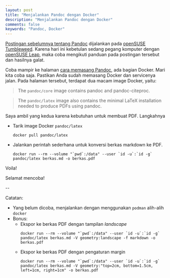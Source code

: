 ```yaml
---
layout: post
title: "Menjalankan Pandoc dengan Docker"
description: "Menjalankan Pandoc dengan Docker"
comments: false
keywords: "Pandoc, Docker"
---
```


[Postingan sebelumnya tentang Pandoc](https://blog.kukuh.syafaat.id/2020/Konversi-Berkas-Markdown-ke-PDF-dengan-Pandoc/) dijalankan pada [openSUSE Tumbleweed](https://software.opensuse.org/distributions/tumbleweed). Karena hari ini kebetulan sedang pegang komputer dengan [openSUSE Leap](https://software.opensuse.org/distributions/leap), maka coba mengikuti panduan pada postingan tersebut dan hasilnya galat.

Coba mampir ke halaman [cara memasang Pandoc](https://pandoc.org/installing.html), ada bagian Docker. Mari kita coba saja. Pastikan Anda sudah memasang Docker dan servicenya jalan. Pada halaman tersebut, terdapat dua macam image Docker, yaitu:

> The `pandoc/core` image contains pandoc and pandoc-citeproc.

> The `pandoc/latex` image also contains the minimal LaTeX installation needed to produce PDFs using pandoc.

Saya ambil yang kedua karena kebutuhan untuk membuat PDF. Langkahnya

* Tarik image Docker `pandoc/latex`
    ```
    docker pull pandoc/latex
    ```
* Jalankan perintah sederhana untuk konversi berkas markdown ke PDF.
    ```
    docker run --rm --volume "`pwd`:/data" --user `id -u`:`id -g` pandoc/latex berkas.md -o berkas.pdf
    ```

Voila! 

Selamat mencoba!

--

Catatan:

* Yang belum dicoba, menjalankan dengan menggunakan `podman` alih-alih `docker`
* Bonus:
    * Ekspor ke berkas PDF dengan tampilan *landscape*
        ```
        docker run --rm --volume "`pwd`:/data" --user `id -u`:`id -g` pandoc/latex berkas.md -V geometry:landscape -f markdown -o berkas.pdf
        ```
    * Ekspor ke berkas PDF dengan pengaturan margin
        ```
        docker run --rm --volume "`pwd`:/data" --user `id -u`:`id -g` pandoc/latex berkas.md -V geometry:"top=2cm, bottom=1.5cm, left=1cm, right=1cm" -o berkas.pdf
        ```